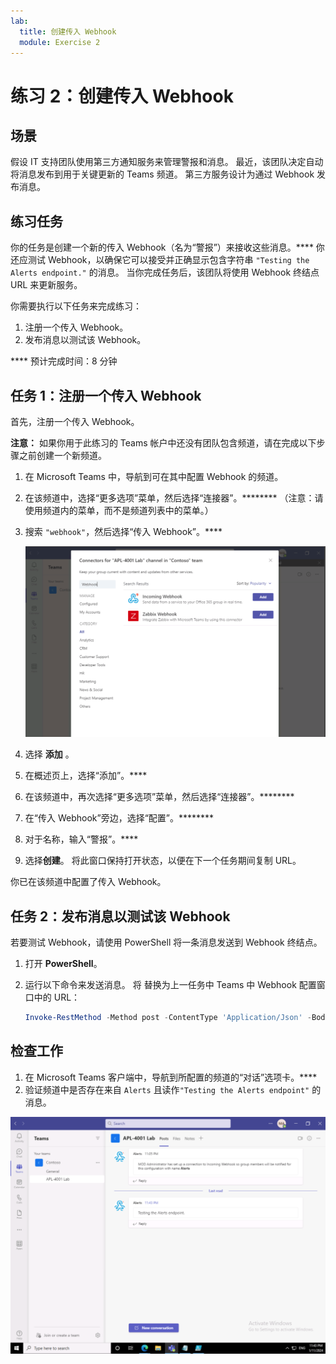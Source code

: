 ```yaml
---
lab:
  title: 创建传入 Webhook
  module: Exercise 2
---
```


# 练习 2：创建传入 Webhook

## 场景

假设 IT 支持团队使用第三方通知服务来管理警报和消息。 最近，该团队决定自动将消息发布到用于关键更新的 Teams 频道。  第三方服务设计为通过 Webhook 发布消息。  

## 练习任务

你的任务是创建一个新的传入 Webhook（名为“警报”）来接收这些消息。****  你还应测试 Webhook，以确保它可以接受并正确显示包含字符串 `"Testing the Alerts endpoint."` 的消息。 当你完成任务后，该团队将使用 Webhook 终结点 URL 来更新服务。

你需要执行以下任务来完成练习：

1. 注册一个传入 Webhook。
2. 发布消息以测试该 Webhook。

**** 预计完成时间：8 分钟

## 任务 1：注册一个传入 Webhook

首先，注册一个传入 Webhook。

**注意：** 如果你用于此练习的 Teams 帐户中还没有团队包含频道，请在完成以下步骤之前创建一个新频道。

1. 在 Microsoft Teams 中，导航到可在其中配置 Webhook 的频道。
2. 在该频道中，选择“更多选项”菜单，然后选择“连接器”。********  （注意：请使用频道内的菜单，而不是频道列表中的菜单。）
3. 搜索 `"webhook"`，然后选择“传入 Webhook”。****

   ![搜索栏中 Webhook 的屏幕截图。](../../media/add-incoming-webhook.png)

4. 选择 **添加** 。
5. 在概述页上，选择“添加”。****
6. 在该频道中，再次选择“更多选项”菜单，然后选择“连接器”。********
7. 在“传入 Webhook”旁边，选择“配置”。********
8. 对于名称，输入“警报”。****
9. 选择**创建**。  将此窗口保持打开状态，以便在下一个任务期间复制 URL。

你已在该频道中配置了传入 Webhook。

## 任务 2：发布消息以测试该 Webhook

若要测试 Webhook，请使用 PowerShell 将一条消息发送到 Webhook 终结点。

1. 打开 **PowerShell**。
2. 运行以下命令来发送消息。  将 <YOUR WEBHOOK URL> 替换为上一任务中 Teams 中 Webhook 配置窗口中的 URL：

     ```powershell
     Invoke-RestMethod -Method post -ContentType 'Application/Json' -Body '{"text":"Testing the Alerts endpoint."}' -Uri <YOUR WEBHOOK URL>
    ```

## 检查工作

1. 在 Microsoft Teams 客户端中，导航到所配置的频道的“对话”选项卡。****
2. 验证频道中是否存在来自 `Alerts` 且读作`"Testing the Alerts endpoint"` 的消息。

 ![Azure 门户中“已配置的权限”视图的屏幕截图。](../../media/final-alert-message.png)
